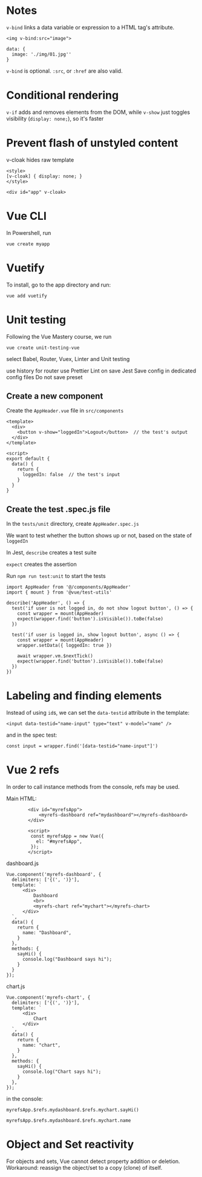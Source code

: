 # Notes

`v-bind` links a data variable or expression to a HTML tag's attribute.

`<img v-bind:src="image">`

```
data: {
  image: './img/01.jpg''
}
```

`v-bind` is optional. `:src`, or `:href` are also valid.

# Conditional rendering

`v-if` adds and removes elements from the DOM, while `v-show` just toggles visibility (`display: none;`), so it's faster

# Prevent flash of unstyled content

v-cloak hides raw template

```
<style>
[v-cloak] { display: none; }
</style>

<div id="app" v-cloak>
```

# Vue CLI

In Powershell, run

`vue create myapp`

# Vuetify

To install, go to the app directory and run:

`vue add vuetify`

# Unit testing

Following the Vue Mastery course, we run

`vue create unit-testing-vue`

select Babel, Router, Vuex, Linter and Unit testing

use history for router
use Prettier
Lint on save
Jest
Save config in dedicated config files
Do not save preset

## Create a new component

Create the `AppHeader.vue` file in `src/components`

```
<template>
  <div>
    <button v-show="loggedIn">Logout</button>  // the test's output
  </div>
</template>

<script>
export default {
  data() {
    return {
      loggedIn: false  // the test's input
    }
  }
}
```

## Create the test .spec.js file

In the `tests/unit` directory, create `AppHeader.spec.js`

We want to test whether the button shows up or not, based on the state of `loggedIn`

In Jest, `describe` creates a test suite

`expect` creates the assertion

Run `npm run test:unit` to start the tests

```
import AppHeader from '@/components/AppHeader'
import { mount } from '@vue/test-utils'

describe('AppHeader', () => {
  test('if user is not logged in, do not show logout button', () => {
    const wrapper = mount(AppHeader)
    expect(wrapper.find('button').isVisible()).toBe(false)
  })

  test('if user is logged in, show logout button', async () => {
    const wrapper = mount(AppHeader)
    wrapper.setData({ loggedIn: true })

    await wrapper.vm.$nextTick()
    expect(wrapper.find('button').isVisible()).toBe(false)
  })
})
```

# Labeling and finding elements

Instead of using `id`s, we can set the `data-testid` attribute in the template:

`<input data-testid="name-input" type="text" v-model="name" />`

and in the spec test:

`const input = wrapper.find('[data-testid="name-input"]')`

# Vue 2 refs

In order to call instance methods from the console, refs may be used.

Main HTML:

```
        <div id="myrefsApp">
            <myrefs-dashboard ref="mydashboard"></myrefs-dashboard>
        </div>

        <script>
         const myrefsApp = new Vue({
           el: "#myrefsApp",
         });
        </script>
```

dashboard.js

```
Vue.component('myrefs-dashboard', {
  delimiters: ['{(', ')}'],
  template: `
      <div>
          Dashboard
          <br>
          <myrefs-chart ref="mychart"></myrefs-chart>
      </div>
  `,
  data() {
    return {
      name: "Dashboard",
    }
  },
  methods: {
    sayHi() {
      console.log("Dashboard says hi");
    }
  }
});
```

chart.js

```
Vue.component('myrefs-chart', {
  delimiters: ['{(', ')}'],
  template: `
      <div>
          Chart
      </div>          
  `,
  data() {
    return {
      name: "chart",
    }
  },
  methods: {
    sayHi() {
      console.log("Chart says hi");
    }
  },
});
```

in the console:

```
myrefsApp.$refs.mydashboard.$refs.mychart.sayHi()

myrefsApp.$refs.mydashboard.$refs.mychart.name
```

# Object and Set reactivity

For objects and sets, Vue cannot detect property addition or deletion. Workaround: reassign the object/set to a copy (clone) of itself.
